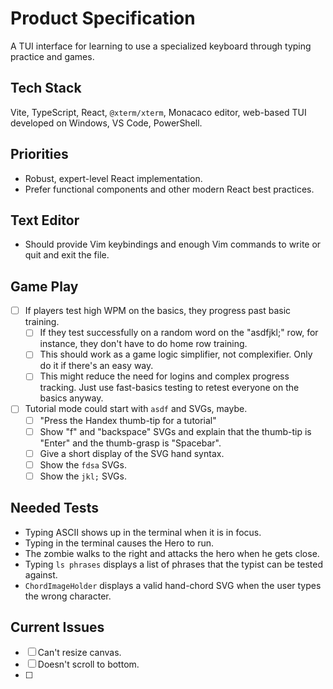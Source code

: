 # Product Specification

A TUI interface for learning to use a specialized keyboard through typing practice and games.

## Tech Stack

Vite, TypeScript, React, `@xterm/xterm`, Monacaco editor, web-based TUI developed on Windows, VS Code, PowerShell.

## Priorities

* Robust, expert-level React implementation. 
* Prefer functional components and other modern React best practices.

## Text Editor

* Should provide Vim keybindings and enough Vim commands to write or quit and exit the file.

## Game Play

* [ ] If players test high WPM on the basics, they progress past basic training.
    * [ ] If they test successfully on a random word on the "asdfjkl;" row, for instance, they don't have to do home row training.
    * [ ] This should work as a game logic simplifier, not complexifier. Only do it if there's an easy way.
    * [ ] This might reduce the need for logins and complex progress tracking. Just use fast-basics testing to retest everyone on the basics anyway.
* [ ] Tutorial mode could start with `asdf` and SVGs, maybe.
    * [ ] "Press the Handex thumb-tip for a tutorial"
    * [ ] Show "f" and "backspace" SVGs and explain that the thumb-tip is "Enter" and the thumb-grasp is "Spacebar".
    * [ ] Give a short display of the SVG hand syntax.
    * [ ] Show the `fdsa` SVGs.
    * [ ] Show the `jkl;` SVGs.

## Needed Tests

* Typing ASCII shows up in the terminal when it is in focus.
* Typing in the terminal causes the Hero to run.
* The zombie walks to the right and attacks the hero when he gets close.
* Typing `ls phrases` displays a list of phrases that the typist can be tested against.
* `ChordImageHolder` displays a valid hand-chord SVG when the user types the wrong character.

## Current Issues

* [ ] Can't resize canvas.
* [ ] Doesn't scroll to bottom.
* [ ] 